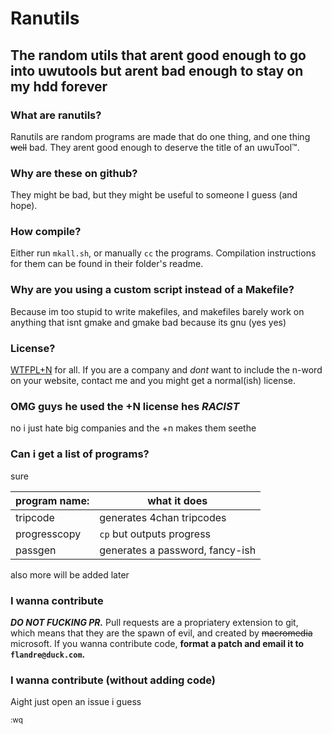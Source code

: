 # Ranutils
## The random utils that arent good enough to go into uwutools but arent bad enough to stay on my hdd forever

### What are ranutils?
Ranutils are random programs are made that do one thing, and one thing ~~well~~ bad. They
arent good enough to deserve the title of an uwuTool™.
### Why are these on github?
They might be bad, but they might be useful to someone I guess (and hope).
### How compile?
Either run `mkall.sh`, or manually `cc` the programs.
Compilation instructions for them can be found in their folder's readme.
### Why are you using a custom script instead of a Makefile?
Because im too stupid to write makefiles, and makefiles barely work on anything that isnt gmake
and gmake bad because its gnu (yes yes)
### License?
[WTFPL](https://wtfpl.net/txt/copying/)[+N](https://plusnigger.autism.exposed) for all. If you are a company and *dont* want to include the n-word on your website,
contact me and you might get a normal(ish) license.
### OMG guys he used the +N license hes ***RACIST***
no i just hate big companies and the +n makes them seethe
### Can i get a list of programs?
sure

| program name: | what it does                    |
|---------------|---------------------------------|
| tripcode      | generates 4chan tripcodes       |
| progresscopy  | `cp` but outputs progress       |
| passgen       | generates a password, fancy-ish |

also more will be added later
### I wanna contribute
***DO NOT FUCKING PR.*** Pull requests are a propriatery extension to git, which means
that they are the spawn of evil, and created by ~~macromedia~~ microsoft. If you wanna
contribute code, **format a patch and email it to `flandre@duck.com`.**
### I wanna contribute (without adding code)
Aight just open an issue i guess

<sub>:wq</sub>
